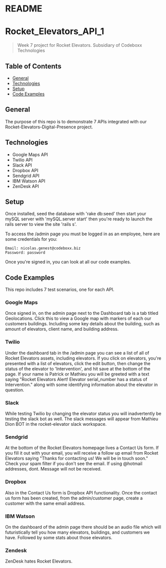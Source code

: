 # README
# Rocket_Elevators_API_1
> Week 7 project for Rocket Elevators. Subsidiary of Codeboxx Technologies
## Table of Contents
* [General](#general)
* [Technologies](#technologies)
* [Setup](#setup)
* [Code Examples](#Code-Examples)

## General
The purpose of this repo is to demonstrate 7 APIs integrated with our Rocket-Elevators-Digital-Presence project.

## Technologies
* Google Maps API
* Twilio API
* Slack API
* Dropbox API
* Sendgrid API
* IBM Watson API
* ZenDesk API

## Setup
Once installed, seed the database with 'rake db:seed' then start your mySQL server with 'mySQL.server start' then you're ready to launch the rails server to view the site 'rails s'.

To access the /admin page you must be logged in as an employee, here are some credentials for you:

	Email: nicolas.genest@codeboxx.biz
	Password: password
	
Once you're signed in, you can look at all our code examples.

## Code Examples
This repo includes 7 test scenarios, one for each API.

### Google Maps
Once signed in, on the admin page next to the Dashboard tab is a tab titled Geolocations. Click this to view a Google map with markers of each our customers buildings. Including some key details about the building, such as amount of elevators, client name, and building address.

### Twilio
Under the dashboard tab in the /admin page you can see a list of all of Rocket Elevators assets, including elevators. If you click on elevators, you're presented with a list of elevators, click the edit button, then change the status of the elevator to 'Intervention', and hit save at the bottom of the page. If your name is Patrick or Mathieu you will be greeted with a text saying "Rocket Elevators Alert! Elevator serial_number has a status of Intervention." along with some identifying information about the elevator in question. 

### Slack
While testing Twilio by changing the elevator status you will inadvertently be testing the slack bot as well. The slack messages will appear from Mathieu Dion BOT in the rocket-elevator slack workspace.

### Sendgrid
At the bottom of the Rocket Elevators homepage lives a Contact Us form. If you fill it out with your email, you will receive a follow up email from Rocket Elevators saying "Thanks for contacting us! We will be in touch soon." Check your spam filter if you don't see the email. If using @hotmail addresses, dont. Message will not be received. 

### Dropbox
Also in the Contact Us form is Dropbox API functionality. Once the contact us form has been created, from the admin/customer page, create a customer with the same email address.

### IBM Watson
On the dashboard of the admin page there should be an audio file which will futuristically tell you how many elevators, buildings, and customers we have. Followed by some stats about those elevators.

### Zendesk
ZenDesk hates Rocket Elevators.
